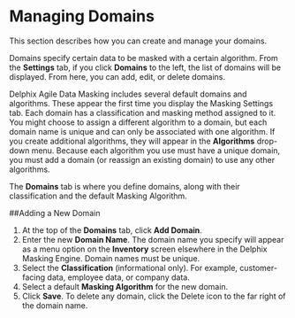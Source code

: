 # Managing Domains

This section describes how you can create and manage your domains.

Domains specify certain data to be masked with a certain algorithm. From the **Settings** tab, if you click **Domains** to the left, the list of domains will be displayed. From here, you can add, edit, or delete domains.

Delphix Agile Data Masking includes several default domains and algorithms. These appear the first time you display the Masking Settings tab. Each domain has a classification and masking method assigned to it. You might choose to assign a different algorithm to a domain, but each domain name is unique and can only be associated with one algorithm. If you create additional algorithms, they will appear in the **Algorithms** drop-down menu. Because each algorithm you use must have a unique domain, you must add a domain (or reassign an existing domain) to use any other algorithms.

The **Domains** tab is where you define domains, along with their classification and the default Masking Algorithm.

##Adding a New Domain
1. At the top of the **Domains** tab, click **Add Domain**.
2. Enter the new **Domain Name**. The domain name you specify will appear as a menu option on the **Inventory** screen elsewhere in the Delphix Masking Engine. Domain names must be unique.
3. Select the **Classification** (informational only). For example, customer-facing data, employee data, or company data.
4. Select a default **Masking Algorithm** for the new domain.
5. Click **Save**.
To delete any domain, click the Delete icon to the far right of the domain name.
